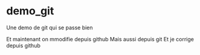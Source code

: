 # demo_git
Une demo de git qui se passe bien

Et maintenant on mmodifie depuis github 
Mais aussi depuis git
Et je corrige depuis github
